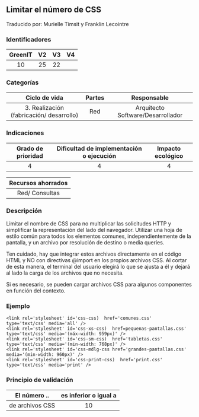 ## Limitar el número de CSS
Traducido por: Murielle Timsit y Franklin Lecointre

### Identificadores

| GreenIT |  V2  |  V3  |  V4  |
|:-------:|:----:|:----:|:----:|
|   10   | 25  | 22  | |

### Categorías

| Ciclo de vida | Partes | Responsable  |
|:---------:|:----:|:----:|
| 3. Realización (fabricación/ desarrollo) | Red | Arquitecto Software/Desarrollador |

### Indicaciones

| Grado de prioridad   | Dificultad de implementación o ejecución | Impacto ecológico   |
|:-------------------:|:-------------------------:|:---------------------:|
| 4 | 4 | 4 |

|Recursos ahorrados |
|:----------------------------------------------------------:|
| Red/ Consultas  |

### Descripción

Limitar el nombre de CSS para no multiplicar las solicitudes HTTP y simplificar la representación del lado del navegador. Utilizar una hoja de estilo común para todos los elementos comunes, independientemente de la pantalla, y un archivo por resolución de destino o media queries.

Ten cuidado, hay que integrar estos archivos directamente en el código HTML y NO con directivas @import en los propios archivos CSS. Al cortar de esta manera, el terminal del usuario elegirá lo que se ajusta a él y dejará al lado la carga de los archivos que no necesita.

Si es necesario, se pueden cargar archivos CSS para algunos componentes en función del contexto.

### Ejemplo

```
<link rel='stylesheet' id='css-css)  href='comunes.css' type='text/css' media='all' />
<link rel='stylesheet' id='css-xs-css)  href=pequenas-pantallas.css' type='text/css' media='(máx-width: 959px)' />
<link rel='stylesheet' id='css-sm-css)  href='tabletas.css' type='text/css' media='(min-width: 768px)' />
<link rel='stylesheet' id='css-mdlg-css href='grandes-pantallas.css' media='(min-width: 960px)' />
<link rel='stylesheet' id='css-print-css)  href='print.css' type='text/css' media='print' />
```

### Principio de validación

| El número ..   | es inferior o igual a   |  
|-------------------|:-------------------------:|
| de archivos CSS  | 10  |


